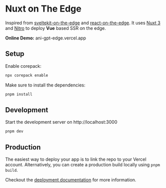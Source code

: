# Nuxt on The Edge

Inspired from [sveltekit-on-the-edge](https://github.com/Rich-Harris/sveltekit-on-the-edge) and [react-on-the-edge](https://github.com/vercel-labs/react-on-the-edge). It uses [Nuxt 3](https://v3.nuxtjs.org/) and [Nitro](https://nitro.unjs.io/) to deploy **Vue** based SSR on the edge.

**Online Demo:** ani-gpt-edge.vercel.app


## Setup

Enable corepack:

```bash
npx corepack enable
```

Make sure to install the dependencies:

```bash
pnpm install
```

## Development

Start the development server on http://localhost:3000

```bash
pnpm dev
```

## Production

The easiest way to deploy your app is to link the repo to your Vercel account. Alternatively, you can create a production build locally using `pnpm build`.

Checkout the [deployment documentation](https://nuxt.com/docs/getting-started/deployment#presets) for more information.
